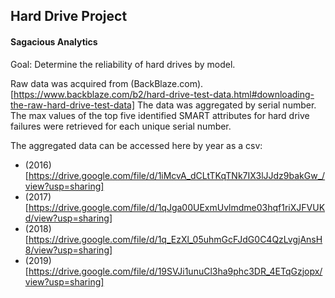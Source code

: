 ## Hard Drive Project
#### Sagacious Analytics

Goal: Determine the reliability of hard drives by model. 

Raw data was acquired from (BackBlaze.com). [https://www.backblaze.com/b2/hard-drive-test-data.html#downloading-the-raw-hard-drive-test-data] The data was aggregated by serial number. The max values of the top five identified SMART attributes for hard drive failures were retrieved for each unique serial number. 

The aggregated data can be accessed here by year as a csv: 
- (2016)[https://drive.google.com/file/d/1iMcvA_dCLtTKqTNk7IX3lJJdz9bakGw_/view?usp=sharing] 
- (2017)[https://drive.google.com/file/d/1qJga00UExmUvlmdme03hqf1riXJFVUKd/view?usp=sharing]
- (2018)[https://drive.google.com/file/d/1q_EzXl_05uhmGcFJdG0C4QzLvgjAnsH8/view?usp=sharing]
- (2019)[https://drive.google.com/file/d/19SVJi1unuCl3ha9phc3DR_4ETqGzjopx/view?usp=sharing]
